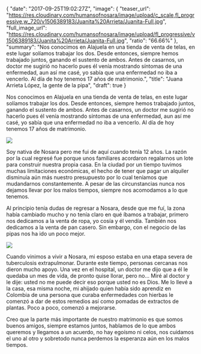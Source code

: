 {
  "date": "2017-09-25T19:02:27Z",
  "image": {
    "teaser_url": "https://res.cloudinary.com/humansofnosara/image/upload/c_scale,fl_progressive,w_720/v1506389183/Juanita%20Arrieta/Juanita-Full.jpg",
    "full_image_url": "https://res.cloudinary.com/humansofnosara/image/upload/fl_progressive/v1506389183/Juanita%20Arrieta/Juanita-Full.jpg",
    "ratio": "66.66%"
  },
  "summary": "Nos conocimos en Alajuela en una tienda de venta de telas, en este lugar solíamos trabajar los dos. Desde entonces, siempre hemos trabajado juntos, ganando el sustento de ambos. Antes de casarnos, un doctor me sugirió no hacerlo pues él venía mostrando síntomas de una enfermedad, aun así me casé, yo sabía que una enfermedad no iba a vencerlo. Al día de hoy tenemos 17 años de matrimonio.",
  "title": "Juana Arrieta López, la gente de la pipa",
  "draft": true
}
<p>Nos conocimos en Alajuela en una tienda de venta de telas, en este lugar solíamos trabajar los dos. Desde entonces, siempre hemos trabajado juntos, ganando el sustento de ambos. Antes de casarnos, un doctor me sugirió no hacerlo pues él venía mostrando síntomas de una enfermedad, aun así me casé, yo sabía que una enfermedad no iba a vencerlo. Al día de hoy tenemos 17 años de matrimonio.</p>
<img src="https://res.cloudinary.com/humansofnosara/image/upload/fl_progressive/v1506389190/Juanita%20Arrieta/Juanita-Action.jpg" srcset="https://res.cloudinary.com/humansofnosara/image/upload/fl_progressive/v1506389190/Juanita%20Arrieta/Juanita-Action.jpg 1000w, https://res.cloudinary.com/humansofnosara/image/upload/c_scale,fl_progressive,w_720/v1506389190/Juanita%20Arrieta/Juanita-Action.jpg 720w" sizes="100vw">
<p>Soy nativa de Nosara pero me fui de aquí cuando tenía 12 años. La razón por la cual regresé fue porque unos familiares acordaron regalarnos un lote para construir nuestra propia casa. En la ciudad por un tiempo tuvimos muchas limitaciones económicas, el hecho de tener que pagar un alquiler disminuía aún más nuestro presupuesto por lo cual teníamos que  mudandarnos constantemente. A pesar de las circunstancias nunca nos dejamos llevar por los malos tiempos, siempre nos acomodamos a lo que tenemos.</p>
<p>Al principio tenía dudas de regresar a Nosara, desde que me fuí, la zona había cambiado mucho y no tenía claro en qué íbamos a trabajar, primero nos dedicamos a la venta de ropa, yo cosía y él vendía. También nos dedicamos a la venta de pan casero. Sin embargo, con el negocio de las pipas nos ha ido un poco mejor.</p>
<img src="https://res.cloudinary.com/humansofnosara/image/upload/fl_progressive/v1506389183/Juanita%20Arrieta/Juanita-Action-2.jpg" srcset="https://res.cloudinary.com/humansofnosara/image/upload/fl_progressive/v1506389183/Juanita%20Arrieta/Juanita-Action-2.jpg 1000w, https://res.cloudinary.com/humansofnosara/image/upload/c_scale,w_720,fl_progressive/v1506389183/Juanita%20Arrieta/Juanita-Action-2.jpg 720w" sizes="100vw">
<p>Cuando vinimos a vivir a Nosara, mi esposo estaba en una etapa severa de tuberculosis extrapulmonar. Durante este tiempo, personas cercanas nos dieron mucho apoyo. Una vez en el hospital, un doctor me dijo que a él le quedaba un mes de vida, de pronto quise llorar, pero no… Miré al doctor y le dije: usted no me puede decir eso porque usted no es Dios. Me lo llevé a la casa, esa misma noche, mi ahijado quien había sido aprendiz en Colombia de una persona que curaba enfermedades con hierbas le comenzó a dar de estos remedios así como pomadas de extractos de plantas. Poco a poco, comenzó a mejorarse.</p>
<p>Creo que la parte más importante de nuestro matrimonio es que somos buenos amigos, siempre estamos juntos, hablamos de lo que ambos queremos y llegamos a un acuerdo, no hay egoísmo ni celos, nos cuidamos el uno al otro y sobretodo nunca perdemos la esperanza aún en los malos tiempos.</p>